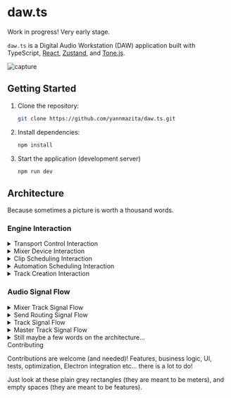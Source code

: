 # daw.ts

Work in progress! Very early stage.

`daw.ts` is a Digital Audio Workstation (DAW) application built with TypeScript, [React](https://react.dev/), [Zustand](https://github.com/pmndrs/zustand), and [Tone.js](https://tonejs.github.io/).

![capture](https://github.com/user-attachments/assets/a221666e-7c07-424d-943a-146f85e3a938)

## Getting Started

1.  Clone the repository:

    ```bash
    git clone https://github.com/yannmazita/daw.ts.git
    ```

2.  Install dependencies:

    ```bash
    npm install
    ```

3.  Start the application (development server)

    ```bash
    npm run dev
    ```

## Architecture

Because sometimes a picture is worth a thousand words.

### Engine Interaction

<details>
    <summary>
    Transport Control Interaction
    </summary>

```mermaid
sequenceDiagram
    participant UI
    participant useTransportControls
    participant TransportEngine

    UI->>useTransportControls: play()
    useTransportControls->>TransportEngine: play()
    TransportEngine->>Tone.js: start()
    TransportEngine-->>useTransportControls: isPlaying = true
    useTransportControls-->>UI: isPlaying = true

    UI->>useTransportControls: pause()
    useTransportControls->>TransportEngine: pause()
    TransportEngine->>Tone.js: pause()
     TransportEngine-->>useTransportControls: isPlaying = false
    useTransportControls-->>UI: isPlaying = false

    UI->>useTransportControls: stop()
    useTransportControls->>TransportEngine: stop()
    TransportEngine->>Tone.js: stop()
    TransportEngine-->>useTransportControls: isPlaying = false, isRecording = false
    useTransportControls-->>UI: isPlaying = false, isRecording = false

    UI->>useTransportControls: setTempo(tempo)
    useTransportControls->>TransportEngine: setTempo(tempo)
    TransportEngine->>Tone.js: setBpm(tempo)
    TransportEngine-->>useTransportControls: tempo
    useTransportControls-->>UI: tempo
```

</details>

<details>
    <summary>
    Mixer Device Interaction
    </summary>

```mermaid
sequenceDiagram
    participant UI
    participant useMixerTrackOperations
    participant MixEngine

    UI->>useMixerTrackOperations: addDevice(trackId, deviceType)
    useMixerTrackOperations->>MixEngine: addDevice(trackId, deviceType)
    MixEngine->>Tone.js: createEffectNode(deviceType)
    MixEngine-->>useMixerTrackOperations: deviceId
    useMixerTrackOperations-->>UI: deviceId

    UI->>useMixerTrackOperations: updateDevice(trackId, deviceId, updates)
    useMixerTrackOperations->>MixEngine: updateDevice(trackId, deviceId, updates)
    MixEngine->>Tone.js: updateNode(updates)
    MixEngine-->>useMixerTrackOperations: updated device
    useMixerTrackOperations-->>UI: updated device
```

</details>

<details>
    <summary>
    Clip Scheduling Interaction
    </summary>

```mermaid
sequenceDiagram
    participant UI
    participant useTrackOperations
    participant ArrangementEngine
    participant ClipEngine

    UI->>useTrackOperations: addClip(contentId, startTime)
    useTrackOperations->>ArrangementEngine: addClip(contentId, startTime)
    ArrangementEngine->>ClipEngine: scheduleClip(clip)
    ClipEngine->>Tone.js: start(time)
    ClipEngine-->>ArrangementEngine: clipId
    ArrangementEngine-->>useTrackOperations: clipId
    useTrackOperations-->>UI: clipId
```

</details>

<details>
    <summary>
    Automation Scheduling Interaction
    </summary>

```mermaid
sequenceDiagram
    participant UI
    participant ArrangementEngine
    participant AutomationEngine

    UI->>AutomationEngine: createLane(targetType, targetId, parameterId)
    UI->>AutomationEngine: addPoint(laneId, time, value)
    UI->>ArrangementEngine: scheduleLane(laneId)
    ArrangementEngine->>AutomationEngine: scheduleLane(laneId)
    AutomationEngine-->>ArrangementEngine: laneId
    ArrangementEngine-->>UI: laneId
    Note over AutomationEngine: Placeholder, no Tone.js interaction
```

</details>

<details>
    <summary>
    Track Creation Interaction
    </summary>

```mermaid
sequenceDiagram
    participant UI
    participant useTrackOperations
    participant ArrangementEngine
    participant MixEngine

    UI->>useTrackOperations: createTrack(type, name)
    useTrackOperations->>ArrangementEngine: createTrack(type, name)
    ArrangementEngine->>Tone.js: createAudioNodes()
    ArrangementEngine->>MixEngine: createSend(trackId, masterId)
    MixEngine-->>ArrangementEngine: sendId
    ArrangementEngine-->>useTrackOperations: trackId
    useTrackOperations-->>UI: trackId
```

</details>

### Audio Signal Flow

<details>
    <summary>
    Mixer Track Signal Flow
    </summary>

```mermaid
graph LR
    A[Gain: Input] --> B(Effects: Pre-Fader);
    B --> C[Channel: Channel Strip];
    C --> D(Effects: Post-Fader);
    D --> E[Meter: Meter];
    E --> F[Output: Output];
```

</details>

<details>
    <summary>
    Send Routing Signal Flow
    </summary>

```mermaid
graph LR
    A[Input: Source Track] --> B{Gain: Pre-Fader Send};
    A --> C[Channel: Source Track];
    C --> D{Gain: Post-Fader Send};
    B --> E[Gain: Send Gain];
    D --> E;
    E --> F[Input: Return Track];
    F --> G[Output: Destination]
```

</details>

<details>
    <summary>
    Track Signal Flow
    </summary>

```mermaid
    graph LR
        A[Gain: Track Input] --> B[Panner: Panner];
        B --> C[Channel: Channel Strip];
        C --> D[Meter: Meter];
        D --> E[Output: Output];
```

</details>

<details>
    <summary>
    Master Track Signal Flow
    </summary>

```mermaid
    graph LR
        A[Gain: Master Track Input] --> B(Effects: Pre-Fader);
        B --> C[Channel: Channel Strip];
        C --> D(Effects: Post-Fader);
        D --> E[Meter: Meter];
        E --> F[Output: Destination];
```

</details>

<details>
    <summary>
    Still maybe a few words on the architecture...
    </summary>

The application logic is made of engines (modules) that allow the application to grow with new features. Each engine has its own logic and state and is initialized by `EngineManager`.
Currently there are 5 engines.

### Arrangement Engine

This engine manages track and clip arrangement in the timeline. It interacts with `MixEngine` and `ClipEngine` to handle sends or playback.

### Automation Engine

_Not implemented yet._ This engine manages automation lanes and paramater connections.

### Clip Engine

This engine manages clips (MIDI clips and audio clips), MIDI file parsing, audio buffers etc.

### Mix Engine

This engine manages mixing, sends, routing etc. Audio processing is done through Tone.js and is extended when needed.

### Transport Engine

This engine manages playback transport, tempo (and tempo tap), time signature, loop settings. Interacts with Tone.js ot control transport state.

</details

## Contributing

Contributions are welcome (and needed)! Features, business logic, UI, tests, optimization, Electron integration etc... there is a lot to do!

Just look at these plain grey rectangles (they are meant to be meters), and empty spaces (they are meant to be features).
